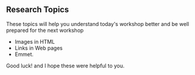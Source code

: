 ## Research Topics
These topics will help you understand today's workshop better and be well prepared for the next workshop

- Images in HTML
- Links in Web pages
- Emmet.

Good luck! and I hope these were helpful to you.
